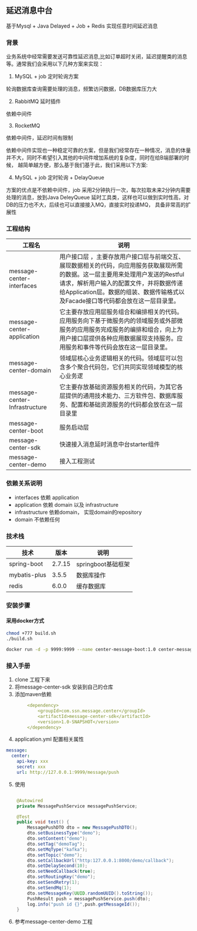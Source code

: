 

## 延迟消息中台

基于Mysql + Java Delayed + Job + Redis 实现任意时间延迟消息

### 背景

业务系统中经常需要发送可靠性延迟消息,比如订单超时关闭，延迟提醒类的消息等。通常我们会采用以下几种方案来实现：

1. MySQL + job 定时轮询方案

轮询数据库查询需要处理的消息，频繁访问数据，DB数据库压力大

2. RabbitMQ 延时插件

依赖中间件

3. RocketMQ

依赖中间件，延迟时间有限制

依赖中间件实现也一种稳定可靠的方案，但是我们经常存在一种情况，消息的体量并不大，同时不希望引入其他的中间件增加系统的复杂度，同时在给B端部署的时候， 越简单越方便，那么基于我们基于此，我们采用以下方案:

4. MySQL + job 定时轮询 + DelayQueue

方案的优点是不依赖中间件，job 采用2分钟执行一次，每次拉取未来2分钟内需要处理的消息，放到Java DeleyQueue 延时工具类，这样也可以做到实时性高，对DB的压力也不大，后续也可以直接接入MQ，直接实时投递MQ， 具备非常高的扩展性



### 工程结构

| 工程名                           | 说明                                                                                                                                 |
|-------------------------------|------------------------------------------------------------------------------------------------------------------------------------|
| message-center-interfaces     | 用户接口层 ，主要存放用户接口层与前端交互、展现数据相关的代码，向应用服务获取展现所需的数据。这一层主要用来处理用户发送的Restful请求，解析用户输入的配置文件，并将数据传递给Application层。数据的组装、数据传输格式以及Facade接口等代码都会放在这一层目录里。 |
| message-center-application    | 它主要存放应用层服务组合和编排相关的代码。应用服务向下基于微服务内的领域服务或外部微服务的应用服务完成服务的编排和组合，向上为用户接口层提供各种应用数据展现支持服务。应用服务和事件等代码会放在这一层目录里。                            |                                                                                                                     |
| message-center-domain         | 领域层核心业务逻辑相关的代码。领域层可以包含多个聚合代码包，它们共同实现领域模型的核心业务逻                                                                                     |
| message-center-Infrastructure | 它主要存放基础资源服务相关的代码，为其它各层提供的通用技术能力、三方软件包、数据库服务、配置和基础资源服务的代码都会放在这一层目录里                                                                 |
| message-center-boot           | 服务启动层                                                                                                                              |
 | message-center-sdk| 快速接入消息延时消息中台starter组件|
| message-center-demo| 接入工程测试|


### 依赖关系说明

- interfaces 依赖 application
- application 依赖 domain 以及 infrastructure
- infrastructure 依赖domain， 实现domain的repository
- domain 不依赖任何


### 技术栈

| 技术| 版本| 说明|
|----|----|----|
| spring-boot| 2.7.15| springboot基础框架|
| mybatis-plus| 3.5.5 | 数据库操作|
| redis | 6.0.0 | 缓存数据库|


### 安装步骤

#### 采用docker方式
```bash
chmod +777 build.sh
./build.sh

docker run -d -p 9999:9999 --name center-message-boot:1.0 center-message-boot:1.0
```



### 接入手册

1. clone 工程下来
2. 将message-center-sdk 安装到自己的仓库
3. 添加maven依赖

```yaml
        <dependency>
            <groupId>com.ssn.message.center</groupId>
            <artifactId>message-center-sdk</artifactId>
            <version>1.0-SNAPSHOT</version>
        </dependency>
```

4. application.yml 配置相关属性

```yaml
message:
  center:
    api-key: xxx
    secret: xxx
    url: http://127.0.0.1:9999/message/push
```

5. 使用

```java

    @Autowired
    private MessagePushService messagePushService;

    @Test
    public void test() {
        MessagePushDTO dto = new MessagePushDTO();
        dto.setBusinessType("demo");
        dto.setContent("demo");
        dto.setTag("demoTag");
        dto.setMqType("kafka");
        dto.setTopic("demo");
        dto.setCallbackUrl("http:127.0.0.1:8000/demo/callback");
        dto.setDelaySecond(10);
        dto.setNeedCallback(true);
        dto.setRoutingKey("demo");
        dto.setSendRetry(1);
        dto.setSendMq(1);
        dto.setMessageKey(UUID.randomUUID().toString());
        PushResult push = messagePushService.push(dto);
        log.info("push id {}",push.getMessageId());
    }

```

6. 参考message-center-demo 工程